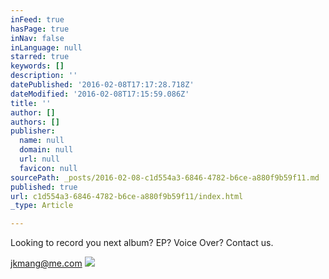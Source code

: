 ```yaml
---
inFeed: true
hasPage: true
inNav: false
inLanguage: null
starred: true
keywords: []
description: ''
datePublished: '2016-02-08T17:17:28.718Z'
dateModified: '2016-02-08T17:15:59.086Z'
title: ''
author: []
authors: []
publisher:
  name: null
  domain: null
  url: null
  favicon: null
sourcePath: _posts/2016-02-08-c1d554a3-6846-4782-b6ce-a880f9b59f11.md
published: true
url: c1d554a3-6846-4782-b6ce-a880f9b59f11/index.html
_type: Article

---
```

Looking to record you next album? EP? Voice Over? Contact us.

jkmang@me.com
![](https://the-grid-user-content.s3-us-west-2.amazonaws.com/24adfe70-66f3-43b7-b919-b8a5d4f9f093.png)